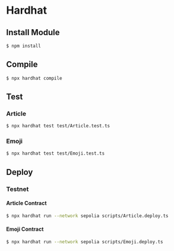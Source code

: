 # Hardhat

## Install Module

```sh
$ npm install
```

## Compile

```sh
$ npx hardhat compile
```

## Test

### Article

```sh
$ npx hardhat test test/Article.test.ts
```

### Emoji

```sh
$ npx hardhat test test/Emoji.test.ts
```

## Deploy

### Testnet

#### Article Contract

```sh
$ npx hardhat run --network sepolia scripts/Article.deploy.ts
```

#### Emoji Contract

```sh
$ npx hardhat run --network sepolia scripts/Emoji.deploy.ts
```
